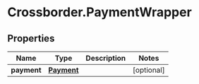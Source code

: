 # Crossborder.PaymentWrapper

## Properties

Name | Type | Description | Notes
------------ | ------------- | ------------- | -------------
**payment** | [**Payment**](Payment.md) |  | [optional] 



